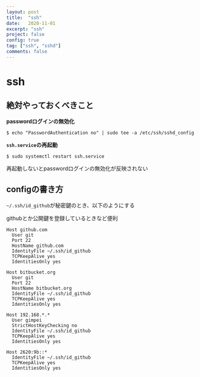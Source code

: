 ```yaml
---
layout: post
title:  "ssh"
date:   2020-11-01
excerpt: "ssh"
project: false
config: true
tag: ["ssh", "sshd"]
comments: false
---
```


# ssh

## 絶対やっておくべきこと

**passwordログインの無効化**  
```console
$ echo "PasswordAuthentication no" | sudo tee -a /etc/ssh/sshd_config
```

**`ssh.service`の再起動**
```console
$ sudo systemctl restart ssh.service
```
再起動しないとpasswordログインの無効化が反映されない

## configの書き方

`~/.ssh/id_github`が秘密鍵のとき、以下のようにする  

githubとか公開鍵を登録しているときなど便利  

```config
Host github.com 
  User git
  Port 22
  HostName github.com
  IdentityFile ~/.ssh/id_github
  TCPKeepAlive yes
  IdentitiesOnly yes

Host bitbucket.org
  User git
  Port 22
  HostName bitbucket.org
  IdentityFile ~/.ssh/id_github
  TCPKeepAlive yes
  IdentitiesOnly yes

Host 192.168.*.*
  User gimpei
  StrictHostKeyChecking no
  IdentityFile ~/.ssh/id_github
  TCPKeepAlive yes
  IdentitiesOnly yes

Host 2620:9b::*
  IdentityFile ~/.ssh/id_github
  TCPKeepAlive yes
  IdentitiesOnly yes
```
